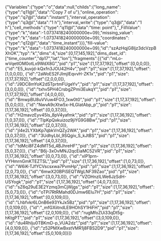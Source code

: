 {"Variables":{"type":"o","data":null,"childs":{"long_name":{"type":"q11@l","data":"Copy 7 of u"},"online_operation":{"type":"q7@l","data":"instant"},"interval_operation":{"type":"q3@l","data":"1 h"},"interval_write":{"type":"q3@l","data":"1 h"},"cell_methods":{"type":"q11@l","data":"time: point"},"_FillValue":{"type":"k","data":-1.0737418240000000e+09},"missing_value":{"type":"k","data":-1.0737418240000000e+09},"coordinates":{"type":"q12@l","data":"time_instant"}}},"fill-value":{"type":"k","data":-1.0737418240000000e+09},"id":"szAzHqjG8Ijz3dcVzpBXhOK","typ":"k","dims":4,"size":[0,17,145,192],"dims_dset_id":["time_counter","dp17","lat","lon"],"fragments":[{"id":"mLo-wVqetlOM0otLx9WdX8G","pid":"p1","size":[1,17,37,192],"offset":[0,0,0,0]},
{"id":"E5_kuvjd-kQxfn3JOU42H4v","pid":"p1","size":[1,17,37,192],"offset":[1,0,0,0]},
{"id":"2aWoES2FJImjIEqvvH-ZK1x","pid":"p1","size":[1,17,37,192],"offset":[2,0,0,0]},
{"id":"J9DC8mYoK2dSTprtmFUgeYv","pid":"p1","size":[1,17,37,192],"offset":[3,0,0,0]},
{"id":"txhv5PH4CrsbgZPmi3EukqY","pid":"p1","size":[1,17,37,192],"offset":[4,0,0,0]},
{"id":"BmwpBU8uVVuw4FO3_1xw0t0","pid":"p1","size":[1,17,37,192],"offset":[5,0,0,0]},
{"id":"NwvA9cXtw5x-HLGlatAbp_p","pid":"p1","size":[1,17,36,192],"offset":[0,0,37,0]},
{"id":"H2mavzEyv45Is_8pV4yafmk","pid":"p1","size":[1,17,36,192],"offset":[1,0,37,0]},
{"id":"TlpKpQxkuizoz9jiYG9G8Bw","pid":"p1","size":[1,17,36,192],"offset":[2,0,37,0]},
{"id":"jI4e2LYXbKp7qbkVnQZy2WA","pid":"p1","size":[1,17,36,192],"offset":[3,0,37,0]},
{"id":"3UdhyLbl_9SQgiv_S_kJtBS","pid":"p1","size":[1,17,36,192],"offset":[4,0,37,0]},
{"id":"tdMci8FZ4dMT5d_4BJhreHF","pid":"p1","size":[1,17,36,192],"offset":[5,0,37,0]},
{"id":"B6j-3xOvMNJ2qcEiaMC52VR","pid":"p1","size":[1,17,36,192],"offset":[0,0,73,0]},
{"id":"xIP1prn-VYHmrnGmKTEZTSL","pid":"p1","size":[1,17,36,192],"offset":[1,0,73,0]},
{"id":"W6iK-TJfYCVscsxwa7PvmHp","pid":"p1","size":[1,17,36,192],"offset":[2,0,73,0]},
{"id":"6mwX20BPiSEQTWgLNF39Zao","pid":"p1","size":[1,17,36,192],"offset":[3,0,73,0]},
{"id":"VZOHnzILWe6JzSdH-USYogk","pid":"p1","size":[1,17,36,192],"offset":[4,0,73,0]},
{"id":"sZ6q29uE3E2Yzmq3mCjWjgs","pid":"p1","size":[1,17,36,192],"offset":[5,0,73,0]},
{"id":"oTPi7RtRMahd0DJmw6EIu7H","pid":"p1","size":[1,17,36,192],"offset":[0,0,109,0]},
{"id":"Lhbfvkr6LOnB6e93YkJx5Bz","pid":"p1","size":[1,17,36,192],"offset":[1,0,109,0]},
{"id":"_mfGXiitndLE9HOhSY1HiFH","pid":"p1","size":[1,17,36,192],"offset":[2,0,109,0]},
{"id":"rugMfoZUi33qDt5g-hKtgPT","pid":"p1","size":[1,17,36,192],"offset":[3,0,109,0]},
{"id":"du4Rhlju0TBKmD-p_VUA2dz","pid":"p1","size":[1,17,36,192],"offset":[4,0,109,0]},
{"id":"z52PMXwBxstVMR1j8FBS2D9","pid":"p1","size":[1,17,36,192],"offset":[5,0,109,0]}]}